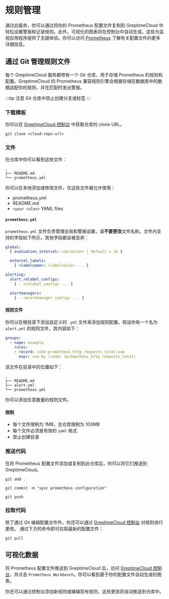 # 规则管理

通过此服务，你可以通过将你的 Prometheus 配置文件复制到 GreptimeCloud 中轻松设置警报和记录规则。此外，可视化的图表将在控制台中自动生成，这些为监视应用程序提供了无缝体验。你可以访问 [Prometheus](https://prometheus.io/docs/prometheus/latest/configuration/configuration) 了解有关配置文件的更多详细信息。

## 通过 Git 管理规则文件

每个 GreptimeCloud 服务都带有一个 Git 仓库，用于存储 Prometheus 的规则和配置。GreptimeCloud 的 Prometheus 兼容规则引擎会根据存储在数据库中的数据适配你的规则，并在匹配时发出警报。

:::tip 注意
Git 仓库中禁止创建分支或标签
:::

### 下载模板

你可以在 [GreptimeCloud 控制台](https://console.greptime.cloud/service) 中获取仓库的 clone URL。

```shell
git clone <cloud-repo-url>
```

### 文件

在仓库中你可以看到这些文件：

```shell
.
├── README.md
└── prometheus.yml
```

你可以在本地添加或修改文件，仅这些文件被允许使用：

- prometheus.yml
- README.md
- `<your rules>` YAML files

#### `prometheus.yml`

`prometheus.yml` 文件负责管理全局和警报设置，请**不要更改**文件名称。文件内支持的字段如下所示，其他字段都会被丢弃：

```yaml
global:
  [ evaluation_interval: <duration> | default = 1m ]

  external_labels:
    [ <labelname>: <labelvalue> ... ]

alerting:
  alert_relabel_configs:
    [ - <relabel_config> ... ]

  alertmanagers:
    [ - <alertmanager_config> ... ]
```

#### 规则文件

你可以在根目录下添加自定义的 `.yml` 文件来添加规则配置。假设你有一个名为 `alert.yml` 的规则文件，其内容如下：

```yaml
groups:
  - name: example
    rules:
    - record: code:prometheus_http_requests_total:sum
      expr: sum by (code) (prometheus_http_requests_total)
```

该文件在目录中的位置如下：

```shell
.
├── README.md
├── alert.yml
└── prometheus.yml
```

你可以添加任意数量的规则文件。

#### 限制

- 每个文件限制为 1MB，总仓库限制为 100MB
- 每个文件必须是有效的 `yaml` 格式
- 禁止创建目录

### 推送代码

在将 Prometheus 配置文件添加或复制到此仓库后，你可以将它们推送到 GreptimeCloud。

```shell
git add .
```

```shell
git commit -m "sync prometheus configuration"
```

```shell
git push
```

### 拉取代码

除了通过 Git 编辑配置文件外，你还可以通过 [GreptimeCloud 控制台](#可视化数据) 对规则进行更改。
通过下方的命令即可拉取最新的配置文件：

```shell
git pull
```

## 可视化数据

将 Prometheus 配置文件推送到 GreptimeCloud 后，访问 [GreptimeCloud 控制台](https://console.greptime.cloud/service)，并点击 `Prometheus Workbench`。你可以看到基于你的配置文件自动生成的图表。

<!-- TODO: Image waiting for dashboard production version -->

你还可以通过控制台添加新规则或编辑现有规则，这些更改将自动推送到仓库中。
